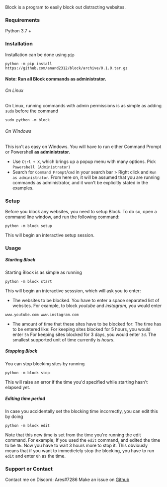 Block is a program to easily block out distracting websites.

### Requirements
Python 3.7 +

### Installation

Installation can be done using `pip`
```
python -m pip install https://github.com/anand2312/block/archive/0.1.0.tar.gz
```

#### Note: Run all Block commands as administrator. 
###### On Linux
On Linux, running commands with admin permissions is as simple as adding `sudo` before the command
```
sudo python -m block
```
###### On Windows
This isn't as easy on Windows.
You will have to run either Command Prompt or Powershell **as administrator.**
- Use `Ctrl + X`, which brings up a popup menu with many options. Pick `Powershell (Administrator)`
- Search for `Command Prompt`/`cmd` in your search bar > Right click and `Run as administrator`.
From here on, it will be assumed that you are running commands as administrator, and it won't be explicitly stated in the examples.

### Setup

Before you block any websites, you need to setup Block.
To do so, open a command line window, and run the following command:
```
python -m block setup
```
This will begin an interactive setup session.

### Usage

##### Starting Block
Starting Block is as simple as running 
```
python -m block start
```
This will begin an interactive sesssion, which will ask you to enter:
- The websites to be blocked. You have to enter a space separated list of websites. For example, to block *youtube* and *instagram*, you would enter
```
www.youtube.com www.instagram.com
```
- The amount of time that these sites have to be blocked for:
The time has to be entered like:
For keeping sites blocked for 5 hours, you would enter `5h`
For keeping sites blocked for 3 days, you would enter `3d`.
The smallest supported unit of time currently is _hours_.

##### Stopping Block
You can stop blocking sites by running
```
python -m block stop
```
This will raise an error if the time you'd specified while starting hasn't elapsed yet.

##### Editing time period
In case you accidentally set the blocking time incorrectly, you can edit this by doing 
```
python -m block edit
```
Note that this new time is set from the time you're running the edit command.
For example;
If you used the `edit` command, and edited the time to be `3h`. Now you have to wait 3 hours more to stop it.
This obviously means that if you want to immedietely stop the blocking, you have to run `edit` and enter `0h` as the time.

### Support or Contact

Contact me on Discord: Ares#7286
Make an issue on [Github](https://github.com/anand2312/block)
